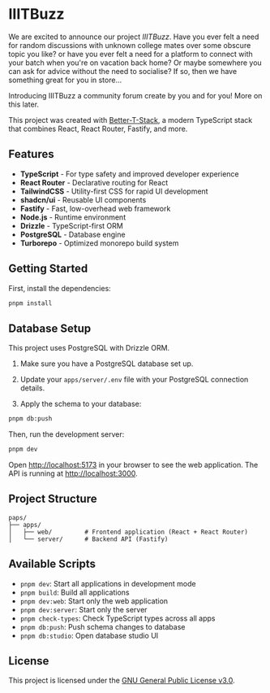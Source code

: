 # IIITBuzz
We are excited to announce our project *IIITBuzz*.
Have you ever felt a need for random discussions with unknown college mates over some obscure topic you like? or have you ever felt a need for a platform to connect with your batch when you're on vacation back home?
Or maybe somewhere you can ask for advice without the need to socialise? If so, then we have something great for you in store...

Introducing IIITBuzz a community forum create by you and for you! More on this later.

This project was created with [Better-T-Stack](https://github.com/AmanVarshney01/create-better-t-stack), a modern TypeScript stack that combines React, React Router, Fastify, and more.

## Features

- **TypeScript** - For type safety and improved developer experience
- **React Router** - Declarative routing for React
- **TailwindCSS** - Utility-first CSS for rapid UI development
- **shadcn/ui** - Reusable UI components
- **Fastify** - Fast, low-overhead web framework
- **Node.js** - Runtime environment
- **Drizzle** - TypeScript-first ORM
- **PostgreSQL** - Database engine
- **Turborepo** - Optimized monorepo build system

## Getting Started

First, install the dependencies:

```bash
pnpm install
```
## Database Setup

This project uses PostgreSQL with Drizzle ORM.

1. Make sure you have a PostgreSQL database set up.
2. Update your `apps/server/.env` file with your PostgreSQL connection details.

3. Apply the schema to your database:
```bash
pnpm db:push
```


Then, run the development server:

```bash
pnpm dev
```

Open [http://localhost:5173](http://localhost:5173) in your browser to see the web application.
The API is running at [http://localhost:3000](http://localhost:3000).



## Project Structure

```
paps/
├── apps/
│   ├── web/         # Frontend application (React + React Router)
│   └── server/      # Backend API (Fastify)
```

## Available Scripts

- `pnpm dev`: Start all applications in development mode
- `pnpm build`: Build all applications
- `pnpm dev:web`: Start only the web application
- `pnpm dev:server`: Start only the server
- `pnpm check-types`: Check TypeScript types across all apps
- `pnpm db:push`: Push schema changes to database
- `pnpm db:studio`: Open database studio UI
## License
This project is licensed under the [GNU General Public License v3.0](LICENSE).

